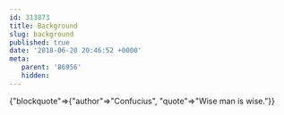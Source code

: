 ```yaml
---
id: 313873
title: Background
slug: background
published: true
date: '2018-06-20 20:46:52 +0000'
meta:
   parent: '86956'
   hidden:
---
```


{"blockquote"=>{"author"=>"Confucius", "quote"=>"Wise man is wise."}}